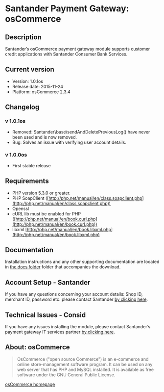 # Santander Payment Gateway: osCommerce

## Description
Santander’s osCommerce payment gateway module supports customer credit applications with Santander Consumer Bank Services.

## Current version
* Version: 1.0.1os
* Release date: 2015-11-24
* Platform: osCommerce 2.3.4

## Changelog ##

### v 1.0.1os ###
* Removed: Santander\base\sendAndDeletePreviousLog() have never been used and is now removed.
* Bug: Solves an issue with verifying user account details.

### v 1.0.0os ###
* First stable release

## Requirements
* PHP version 5.3.0 or greater.
* PHP SoapClient ([http://php.net/manual/en/class.soapclient.php](http://php.net/manual/en/class.soapclient.php))
* Openssl
* cURL lib must be enabled for PHP ([http://php.net/manual/en/book.curl.php](http://php.net/manual/en/book.curl.php))
* libxml [http://php.net/manual/en/book.libxml.php](http://php.net/manual/en/book.libxml.php)

## Documentation
Installation instructions and any other supporting documentation are located in [the docs folder](./docs) folder that accompanies the download.

## Account Setup - Santander
If you have any questions concerning your account details: Shop ID, merchant ID, password etc. please contact Santander [by clicking here](http://santander.consid.se/site/contact?department=2).

## Technical Issues - Consid
If you have any issues installing the module, please contact Santander’s payment gateway IT services partner [by clicking here](http://santander.consid.se/site/contact?department=1).

## About: osCommerce
> OsCommerce ("open source Commerce") is an e-commerce and online store-management software program. It can be used on any web server that has PHP and MySQL installed. It is available as free software under the GNU General Public License.

[osCommerce homepage](http://www.oscommerce.com)